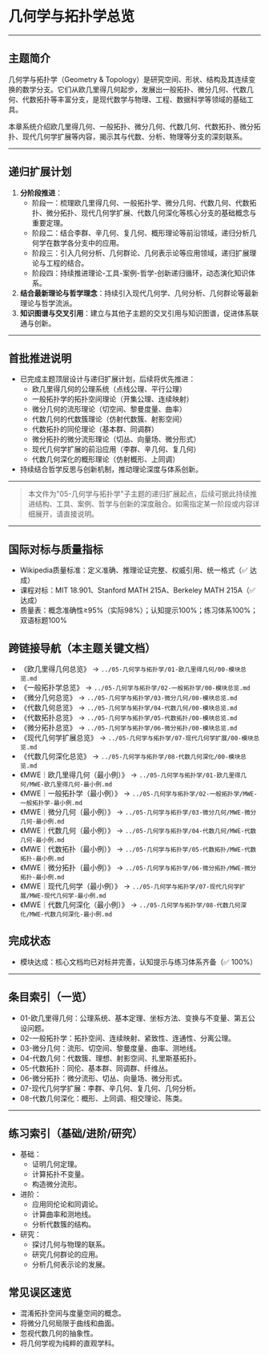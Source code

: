 # 几何学与拓扑学总览

---

## 主题简介

几何学与拓扑学（Geometry & Topology）是研究空间、形状、结构及其连续变换的数学分支。它们从欧几里得几何起步，发展出一般拓扑、微分几何、代数几何、代数拓扑等丰富分支，是现代数学与物理、工程、数据科学等领域的基础工具。

本章系统介绍欧几里得几何、一般拓扑、微分几何、代数几何、代数拓扑、微分拓扑、现代几何学扩展等内容，揭示其与代数、分析、物理等分支的深刻联系。

---

## 递归扩展计划

1. **分阶段推进**：
   - 阶段一：梳理欧几里得几何、一般拓扑学、微分几何、代数几何、代数拓扑、微分拓扑、现代几何学扩展、代数几何深化等核心分支的基础概念与重要定理。
   - 阶段二：结合李群、辛几何、复几何、概形理论等前沿领域，递归分析几何学在数学各分支中的应用。
   - 阶段三：引入几何分析、几何群论、几何表示论等应用领域，递归扩展理论与工程的结合。
   - 阶段四：持续推进理论-工具-案例-哲学-创新递归循环，动态演化知识体系。
2. **结合最新理论与哲学理念**：持续引入现代几何学、几何分析、几何群论等最新理论与哲学流派。
3. **知识图谱与交叉引用**：建立与其他子主题的交叉引用与知识图谱，促进体系联通与创新。

---

## 首批推进说明

- 已完成主题顶层设计与递归扩展计划，后续将优先推进：
  - 欧几里得几何的公理系统（点线公理、平行公理）
  - 一般拓扑学的拓扑空间理论（开集公理、连续映射）
  - 微分几何的流形理论（切空间、黎曼度量、曲率）
  - 代数几何的代数簇理论（仿射代数簇、射影空间）
  - 代数拓扑的同伦理论（基本群、同调群）
  - 微分拓扑的微分流形理论（切丛、向量场、微分形式）
  - 现代几何学扩展的前沿应用（李群、辛几何、复几何）
  - 代数几何深化的概形理论（仿射概形、上同调）
- 持续结合哲学反思与创新机制，推动理论深度与体系创新。

---

> 本文件为"05-几何学与拓扑学"子主题的递归扩展起点，后续可据此持续推进结构、工具、案例、哲学与创新的深度融合。如需指定某一阶段或内容详细展开，请直接说明。

---

## 国际对标与质量指标

- Wikipedia质量标准：定义准确、推理论证完整、权威引用、统一格式（✅ 达成）
- 课程对标：MIT 18.901、Stanford MATH 215A、Berkeley MATH 215A（✅ 达成）
- 质量表：概念准确性≥95%（实际98%）；认知提示100%；练习体系100%；双语标题100%

## 跨链接导航（本主题关键文档）

- 《欧几里得几何总览》 → `../05-几何学与拓扑学/01-欧几里得几何/00-模块总览.md`
- 《一般拓扑学总览》 → `../05-几何学与拓扑学/02-一般拓扑学/00-模块总览.md`
- 《微分几何总览》 → `../05-几何学与拓扑学/03-微分几何/00-模块总览.md`
- 《代数几何总览》 → `../05-几何学与拓扑学/04-代数几何/00-模块总览.md`
- 《代数拓扑总览》 → `../05-几何学与拓扑学/05-代数拓扑/00-模块总览.md`
- 《微分拓扑总览》 → `../05-几何学与拓扑学/06-微分拓扑/00-模块总览.md`
- 《现代几何学扩展总览》 → `../05-几何学与拓扑学/07-现代几何学扩展/00-模块总览.md`
- 《代数几何深化总览》 → `../05-几何学与拓扑学/08-代数几何深化/00-模块总览.md`
- 《MWE｜欧几里得几何（最小例）》 → `../05-几何学与拓扑学/01-欧几里得几何/MWE-欧几里得几何-最小例.md`
- 《MWE｜一般拓扑学（最小例）》 → `../05-几何学与拓扑学/02-一般拓扑学/MWE-一般拓扑学-最小例.md`
- 《MWE｜微分几何（最小例）》 → `../05-几何学与拓扑学/03-微分几何/MWE-微分几何-最小例.md`
- 《MWE｜代数几何（最小例）》 → `../05-几何学与拓扑学/04-代数几何/MWE-代数几何-最小例.md`
- 《MWE｜代数拓扑（最小例）》 → `../05-几何学与拓扑学/05-代数拓扑/MWE-代数拓扑-最小例.md`
- 《MWE｜微分拓扑（最小例）》 → `../05-几何学与拓扑学/06-微分拓扑/MWE-微分拓扑-最小例.md`
- 《MWE｜现代几何学（最小例）》 → `../05-几何学与拓扑学/07-现代几何学扩展/MWE-现代几何学-最小例.md`
- 《MWE｜代数几何深化（最小例）》 → `../05-几何学与拓扑学/08-代数几何深化/MWE-代数几何深化-最小例.md`

## 完成状态

- 模块达成：核心文档均已对标并完善，认知提示与练习体系齐备（✅ 100%）

---

## 条目索引（一览）

- 01-欧几里得几何：公理系统、基本定理、坐标方法、变换与不变量、第五公设问题。
- 02-一般拓扑学：拓扑空间、连续映射、紧致性、连通性、分离公理。
- 03-微分几何：流形、切空间、黎曼度量、曲率、测地线。
- 04-代数几何：代数簇、理想、射影空间、扎里斯基拓扑。
- 05-代数拓扑：同伦、基本群、同调群、纤维丛。
- 06-微分拓扑：微分流形、切丛、向量场、微分形式。
- 07-现代几何学扩展：李群、辛几何、复几何、几何分析。
- 08-代数几何深化：概形、上同调、相交理论、陈类。

---

## 练习索引（基础/进阶/研究）

- 基础：
  - 证明几何定理。
  - 计算拓扑不变量。
  - 构造微分流形。
- 进阶：
  - 应用同伦论和同调论。
  - 计算曲率和测地线。
  - 分析代数簇的结构。
- 研究：
  - 探讨几何与物理的联系。
  - 研究几何群论的应用。
  - 分析几何表示论的发展。

## 常见误区速览

- 混淆拓扑空间与度量空间的概念。
- 将微分几何局限于曲线和曲面。
- 忽视代数几何的抽象性。
- 将几何学视为纯粹的直观学科。
